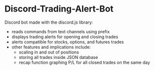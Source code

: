 # Discord-Trading-Alert-Bot

Discord bot made with the discord.js library:
  - reads commands from text channels using prefix
  - displays trading alerts for opening and closing trades
  - alerts compatible for stocks, options, and futures trades
  - other features and implications include:
    - scaling in and out of positions
    - storing all trades inside JSON database
    - recap function graphing P/L for all closed trades on the same day
